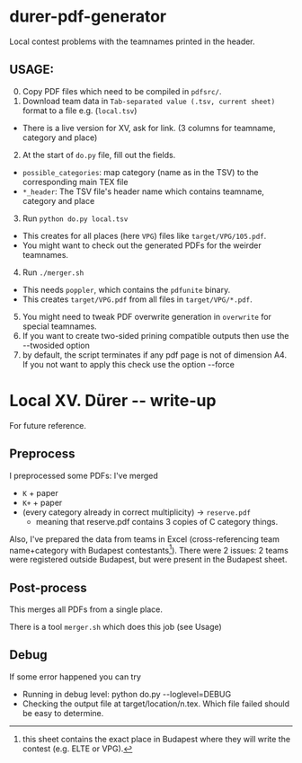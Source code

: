 # durer-pdf-generator
Local contest problems with the teamnames printed in the header.

## USAGE:

0) Copy PDF files which need to be compiled in `pdfsrc/`.
1) Download team data in `Tab-separated value (.tsv, current sheet)` format to a file e.g. (`local.tsv`)
  - There is a live version for XV, ask for link. (3 columns for teamname, category and place)
2) At the start of `do.py` file, fill out the fields.
  - `possible_categories`: map category (name as in the TSV) to the corresponding main TEX file
  - `*_header`: The TSV file's header name which contains teamname, category and place
3) Run `python do.py local.tsv`
  - This creates for all places (here `VPG`) files like `target/VPG/105.pdf`.
  - You might want to check out the generated PDFs for the weirder teamnames.
4) Run `./merger.sh`
  - This needs `poppler`, which contains the `pdfunite` binary.
  - This creates `target/VPG.pdf` from all files in `target/VPG/*.pdf`.
5) You might need to tweak PDF overwrite generation in `overwrite` for special teamnames.
6) If you want to create two-sided prining compatible outputs then use the --twosided option
7) by default, the script terminates if any pdf page is not of dimension A4. If you not want to apply this check use the option --force

# Local XV. Dürer -- write-up

For future reference.

## Preprocess

I preprocessed some PDFs: I've merged

- `K` + paper
- `K+` + paper 
- (every category already in correct multiplicity) -> `reserve.pdf`
  - meaning that reserve.pdf contains 3 copies of C category things.

Also, I've prepared the data from teams in Excel (cross-referencing team name+category with Budapest contestants[^1]). There were 2 issues: 2 teams were registered outside Budapest, but were present in the Budapest sheet.

[^1]: this sheet contains the exact place in Budapest where they will write the contest (e.g. ELTE or VPG).

## Post-process

This merges all PDFs from a single place.

There is a tool `merger.sh` which does this job (see Usage)

## Debug

If some error happened you can try
- Running in debug level: python do.py --loglevel=DEBUG
- Checking the output file at target/location/n.tex. Which file failed should be easy to determine.
